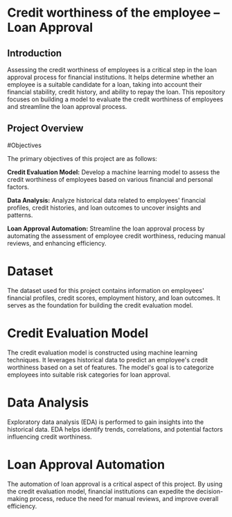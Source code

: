 # Credit worthiness of the employee – Loan Approval 
## Introduction

Assessing the credit worthiness of employees is a critical step in the loan approval process for financial institutions. It helps determine whether an employee is a suitable candidate for a loan, taking into account their financial stability, credit history, and ability to repay the loan. This repository focuses on building a model to evaluate the credit worthiness of employees and streamline the loan approval process.

## Project Overview

 #Objectives

The primary objectives of this project are as follows:

**Credit Evaluation Model:** Develop a machine learning model to assess the credit worthiness of employees based on various financial and personal factors.

**Data Analysis:** Analyze historical data related to employees' financial profiles, credit histories, and loan outcomes to uncover insights and patterns.

**Loan Approval Automation:** Streamline the loan approval process by automating the assessment of employee credit worthiness, reducing manual reviews, and enhancing efficiency.


# Dataset

The dataset used for this project contains information on employees' financial profiles, credit scores, employment history, and loan outcomes. It serves as the foundation for building the credit evaluation model.

# Credit Evaluation Model

The credit evaluation model is constructed using machine learning techniques. It leverages historical data to predict an employee's credit worthiness based on a set of features. The model's goal is to categorize employees into suitable risk categories for loan approval.

# Data Analysis

Exploratory data analysis (EDA) is performed to gain insights into the historical data. EDA helps identify trends, correlations, and potential factors influencing credit worthiness.

# Loan Approval Automation

The automation of loan approval is a critical aspect of this project. By using the credit evaluation model, financial institutions can expedite the decision-making process, reduce the need for manual reviews, and improve overall efficiency.




